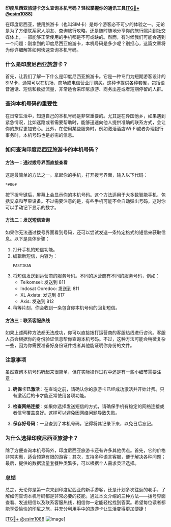 **印度尼西亚旅游卡怎么查询本机号码？轻松掌握你的通讯工具[[TG💪+ @esim1088](https://t.me/s/esim1088)]**

在印度尼西亚，使用旅游卡（也叫SIM卡）是每个游客必不可少的体验之一。无论是为了方便联系家人朋友、查询旅行攻略，还是随时随地分享你的旅行照片到社交媒体上，一部能够正常使用的手机都是不可或缺的。然而，有时候我们可能会遇到一个问题：刚拿到的印度尼西亚旅游卡，本机号码是多少呢？别担心，这篇文章将为你详细解答如何快速查询本机号码。

### 什么是印度尼西亚旅游卡？

首先，让我们了解一下什么是印度尼西亚旅游卡。它是一种专门为短期游客设计的SIM卡，通常可以在机场、商场或电信营业厅购买。这种卡提供各种套餐，包括语音通话、短信和数据流量，非常适合来印尼旅游、商务出差或者短期停留的人群。

### 查询本机号码的重要性

在日常生活中，知道自己的本机号码是非常重要的。尤其是在异国他乡，如果遇到紧急情况，比如迷路或者需要帮助时，能够迅速向他人提供准确的联系方式，会让你的旅程更加安心。此外，在使用某些服务时，例如激活酒店Wi-Fi或者办理银行事务时，本机号码也是必需的信息。

### 如何查询印度尼西亚旅游卡的本机号码？

#### 方法一：通过拨号界面直接查看
这是最简单的方法之一。拿起你的手机，打开拨号界面，输入以下代码：
```
*#06#
```
按下拨号键后，屏幕上会显示你的本机号码。这个方法适用于大多数智能手机，包括安卓和苹果设备。不过需要注意的是，有些手机可能不会自动弹出号码，这时你可以手动记下显示的数字。

#### 方法二：发送短信查询
如果你无法通过拨号界面看到号码，还可以尝试发送一条特定格式的短信来获取信息。以下是具体步骤：

1. 打开手机的短信功能。
2. 编辑新短信，内容为：
   ```
   PASTIKAN
   ```
3. 将短信发送到运营商的服务号码。不同的运营商有不同的服务号码，例如：
   - Telkomsel: 发送到 811
   - Indosat Ooredoo: 发送到 811
   - XL Axiata: 发送到 817
   - Axis: 发送到 812
4. 稍等片刻，你会收到一条包含你本机号码的回复短信。

#### 方法三：联系客服热线
如果上述两种方法都无法成功，你可以直接拨打运营商的客服热线进行咨询。客服人员会根据你的身份验证信息帮你查询本机号码。不过，这种方法可能会稍微复杂一些，因为你需要准备好身份证件或者其他能证明你身份的文件。

### 注意事项

虽然查询本机号码听起来很简单，但在实际操作过程中还是有一些小细节需要注意：

1. **确保卡已激活**：在查询之前，请确认你的旅游卡已经成功激活并开始计费。只有激活后的卡才能正常使用各项功能。
   
2. **检查网络连接**：如果你选择发送短信的方式，请确保手机有稳定的网络连接或者信号覆盖良好。这样可以避免因网络问题导致失败。

3. **保存好号码**：一旦查到了本机号码，记得将其记录下来，以免日后忘记。

### 为什么选择印度尼西亚旅游卡？

除了方便查询本机号码外，印度尼西亚旅游卡还有许多其他优点。首先，它的价格非常实惠，适合预算有限的游客；其次，支持多种语言客服，便于解决各种问题；最后，提供的数据流量套餐种类繁多，可以根据个人需求灵活选择。

### 总结

总之，无论你是第一次来到印度尼西亚的新手游客，还是计划多次往返的老手，了解如何查询本机号码都是非常必要的技能。通过本文介绍的三种方法——拨号界面查看、发送短信以及联系客服热线，相信你一定能轻松找到答案。希望每位读者都能享受愉快的印尼之旅，并充分利用手中的旅游卡让生活变得更加便捷！

[[TG💪+ @esim1088](https://t.me/s/esim1088) ![Image](https://i.postimg.cc/4NQfJmqS/Snipaste-2025-05-13-00-14-12.png)]